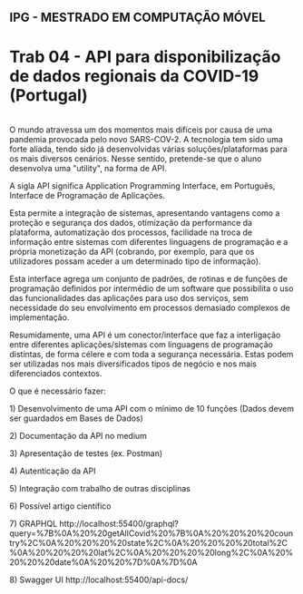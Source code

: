 ## IPG - MESTRADO EM COMPUTAÇÃO MÓVEL

# Trab 04 - API para disponibilização de dados regionais da COVID-19 (Portugal)
<br/>
O mundo atravessa um dos momentos mais difíceis por causa de uma pandemia provocada pelo novo SARS-COV-2. A tecnologia tem sido uma forte aliada, tendo sido já desenvolvidas várias soluções/plataformas para os mais diversos cenários. Nesse sentido, pretende-se que o aluno desenvolva uma "utility", na forma de API.

A sigla API significa Application Programming Interface, em Português, Interface de Programação de Aplicações.

Esta permite a integração de sistemas, apresentando vantagens como a proteção e segurança dos dados, otimização da performance da plataforma, automatização dos processos, facilidade na troca de informação entre sistemas com diferentes linguagens de programação e a própria monetização da API (cobrando, por exemplo, para que os utilizadores possam aceder a um determinado tipo de informação).

Esta interface agrega um conjunto de padrões, de rotinas e de funções de programação definidos por intermédio de um software que possibilita o uso das funcionalidades das aplicações para uso dos serviços, sem necessidade do seu envolvimento em processos demasiado complexos de implementação.

Resumidamente, uma API é um conector/interface que faz a interligação entre diferentes aplicações/sistemas com linguagens de programação distintas, de forma célere e com toda a segurança necessária. Estas podem ser utilizadas nos mais diversificados tipos de negócio e nos mais diferenciados contextos.

<p>O que é necessário fazer:</p>
<p>1) Desenvolvimento de uma API com o mínimo de 10 funções (Dados devem ser guardados em Bases de Dados)</p>
<p>2) Documentação da API no medium</p>
<p>3) Apresentação de testes (ex. Postman)</p>
<p>4) Autenticação da API</p>
<p>5) Integração com trabalho de outras disciplinas</p>
<p>6) Possível artigo científico</p>
<p>7) GRAPHQL http://localhost:55400/graphql?query=%7B%0A%20%20getAllCovid%20%7B%0A%20%20%20%20country%2C%0A%20%20%20%20state%2C%0A%20%20%20%20total%2C%0A%20%20%20%20lat%2C%0A%20%20%20%20long%2C%0A%20%20%20%20date%0A%20%20%7D%0A%7D%0A</p>
<p>8) Swagger UI http://localhost:55400/api-docs/</p>